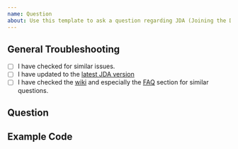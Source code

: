 ```yaml
---
name: Question
about: Use this template to ask a question regarding JDA (Joining the Discord first is highly recommended)
---
```


<!--
  We suggest to join the JDA Discord server for faster responses: https://discord.gg/0hMr4ce0tIl3SLv5
-->

[download]: https://bintray.com/dv8fromtheworld/maven/JDA/_latestVersion
[guild]: https://discord.gg/0hMr4ce0tIk3pSjp
[wiki]: https://github.com/DV8FromTheWorld/JDA/wiki
[FAQ]: https://github.com/DV8FromTheWorld/JDA/wiki/10%29-FAQ

## General Troubleshooting

<!--
  Hey there! Before you ask your question, please make sure
  to follow these steps first!
-->

- [ ] I have checked for similar issues.
- [ ] I have updated to the [latest JDA version][download]
- [ ] I have checked the [wiki] and especially the [FAQ] section for similar questions.

<!--
  This is not the place to learn Java. Please refer to StackOverflow for your
  general programming questions: https://stackoverflow.com/questions/tagged/java
-->

## Question

<!--
Ask your question here and provide as much information as possible.
-->

## Example Code

<!--
Provide some example code regarding your question here.
Make sure to put it in a code block.
-->
